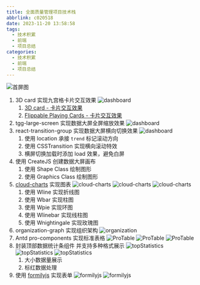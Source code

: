 ```yaml
---
title: 全面质量管理项目技术栈
abbrlink: c020518
date: 2023-11-20 13:58:58
tags:
  - 技术积累
  - 前端
  - 项目总结
categories:
  - 技术积累
  - 前端
  - 项目总结
---
```


![首屏图](https://s11.ax1x.com/2023/09/26/pP7vjVU.png)

<!-- more -->

1. 3D card 实现九宫格卡片交互效果
   ![dashboard](https://s11.ax1x.com/2023/09/26/pP7vjVU.png)
   1. [3D card - 卡片交互效果](https://codepen.io/robin-dela/pen/jVddbq)
   2. [Flippable Playing Cards - 卡片交互效果](https://codepen.io/smpnjn/pen/qBVPvpZ)
2. tgg-large-screen 实现数据大屏全屏缩放效果
   ![dashboard](https://s11.ax1x.com/2023/11/23/pidjaVO.png)
3. react-transition-group 实现数据大屏横向切换效果
   ![dashboard](https://s11.ax1x.com/2023/11/23/pidjNqK.png)
   1. 使用 location 承接 `trend` 标记滚动方向
   2. 使用 CSSTransition 实现横向滚动特效
   3. 横屏切换加载时添加 load 效果，避免白屏
4. 使用 CreateJS 创建数据大屏画布
   1. 使用 Shape Class 绘制图形
   2. 使用 Graphics Class 绘制图形
5. [cloud-charts](https://cloud-charts.gitee.io/example/Recommendation) 实现图表
   ![cloud-charts](https://s11.ax1x.com/2023/11/23/pidblee.png)
   ![cloud-charts](https://s11.ax1x.com/2023/11/23/pidbUQf.png)
   ![cloud-charts](https://s11.ax1x.com/2023/11/23/pidbay8.png)
   1. 使用 Wline 实现折线图
   2. 使用 Wbar 实现柱图
   3. 使用 Wpie 实现环图
   4. 使用 Wlinebar 实现线柱图
   5. 使用 Wnightingale 实现玫瑰图
6. organization-graph 实现组织架构
   ![organization](https://s11.ax1x.com/2023/11/23/pidb1dH.png)
7. Antd pro-components 实现标准表格
   ![ProTable](https://s11.ax1x.com/2023/11/23/pidbJJI.png)
   ![ProTable](https://s11.ax1x.com/2023/11/23/pidjBPH.png)
   ![ProTable](https://s11.ax1x.com/2023/11/23/pidjwIe.png)
8. 封装顶部数据统计条组件 并支持多种格式展示
   ![topStatistics](https://s11.ax1x.com/2023/11/23/pidbGFA.png)
   ![topStatistics](https://s11.ax1x.com/2023/11/23/pidbNSP.png)
   ![topStatistics](https://s11.ax1x.com/2023/11/23/pidjDGd.png)
   1. 大小数据量展示
   2. 标红数据处理
9. 使用 [formilyjs](https://designable-antd.formilyjs.org/) 实现表单
   ![formilyjs](https://s11.ax1x.com/2023/11/23/pidbYWt.png)
   ![formilyjs](https://s11.ax1x.com/2023/11/23/pidjrRA.png)
